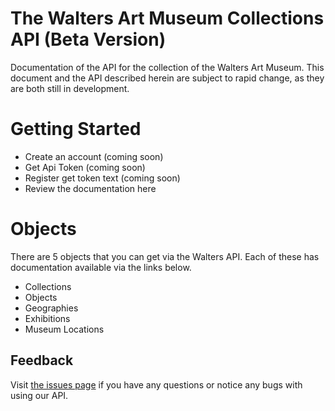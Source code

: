 The Walters Art Museum Collections API (Beta Version)
===========

Documentation of the API for the collection of the Walters Art Museum. This document and the API described herein are subject to rapid change, as they are both still in development.

# Getting Started
- Create an account (coming soon)
- Get Api Token (coming soon)
- Register get token text (coming soon)
- Review the documentation here

# Objects

There are 5 objects that you can get via the Walters API. Each of these has documentation available via the links below.

- Collections
- Objects
- Geographies
- Exhibitions
- Museum Locations

## Feedback

Visit [the issues page](https://github.com/WaltersArtMuseum/walters-api/issues) if you have any questions or notice any bugs with using our API. 
